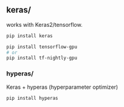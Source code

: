 ## keras/

works with Keras2/tensorflow.

```bash
pip install keras

pip install tensorflow-gpu
# or
pip install tf-nightly-gpu
```

### hyperas/

Keras + hyperas (hyperparameter optimizer)

```bash
pip install hyperas
```
